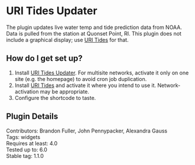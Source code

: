 # URI Tides Updater

The plugin updates live water temp and tide prediction data from NOAA.  Data is pulled from the station at Quonset Point, RI. This plugin does not include a graphical display; use [URI Tides](https://github.com/uriweb/uri-tides) for that.

## How do I get set up?

1. Install [URI Tides Updater](https://github.com/uriweb/uri-tides-updater/archive/refs/heads/master.zip). For multisite networks, activate it only on one site (e.g. the homepage) to avoid cron job duplication.
2. Install [URI Tides](https://github.com/uriweb/uri-tides/) and activate it where you intend to use it.  Network-activation may be appropriate.
3. Configure the shortcode to taste.

## Plugin Details

Contributors: Brandon Fuller, John Pennypacker, Alexandra Gauss  
Tags: widgets  
Requires at least: 4.0  
Tested up to: 6.0  
Stable tag: 1.1.0 
